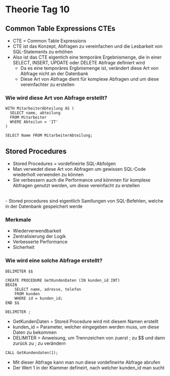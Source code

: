 # Theorie Tag 10

## Common Table Expressions CTEs

- CTE = Common Table Expressions
- CTE ist das Konzept, Abfragen zu vereinfachen und die Lesbarkeit von SQL-Statements zu erhöhen
- Also ist das CTE eigentich eine temporäre Ergebnismenge, die in einer SELECT, INSERT, UPDATE oder DELETE Abfrage definiert wird
  - Da es eine temporäres Ergbnismenge ist, verändert diese Art von Abfrage nicht an der Datenbank
  - Diese Art von Abfrage dient für komplexe Abfragen und um diese vereinfachter zu erstellen
 
### Wie wird diese Art von Abfrage erstellt?

```
WITH MitarbeiterAbteilung AS (
  SELECT name, abteilung
  FROM Mitarbeiter
  WhERE Abteilun = 'IT'
)

SELECT Name FROM MitarbeiterAbteilung;
```


## Stored Procedures

- Stored Procedures = vordefineirte SQL-Abfolgen
- Man verwedet diese Art von Abfragen um gewissen SQL-Code wiederholt verwenden zu können
- Sie verbessern auch die Performance und könnnen für komplexe Abfragen genutzt werden, um diese vereinfacht zu erstellen
<br>
- Stored procedures sind eigentlich Samllungen von SQL-Befehlen, welche in der Datenbank gespeichert werde

### Merkmale

- Wiederverwendbarkeit
- Zentralisierung der Logik
- Verbesserte Performance
- Sicherheit

### Wie wird eine solche Abfrage erstellt?


```
DELIMITER $$

CREATE PROCEDURE GetKundenDaten (IN kunden_id INT)
BEGIN
    SELECT name, adresse, telefon
    FROM kunden
    WHERE id = kunden_id;
END $$

DELIMITER ;

```

- GetKundenDaten = Stored Procedure wird mit diesem Namen erstellt
- kunden_id = Parameter, welcher eingegeben werden muss, um diese Daten zu bekommen
- DELIMITER = Anweisung, um Trennzeichen von zuerst ; zu $$ und dann zurück zu ; zu verändern


```
CALL GetKundendaten(1);
```

- Mit dieser Abfrage kann man nun diese vordefineirte Abfrage abrufen
- Der Wert 1 in der Klammer defineirt, nach welcher kunden_id man sucht
